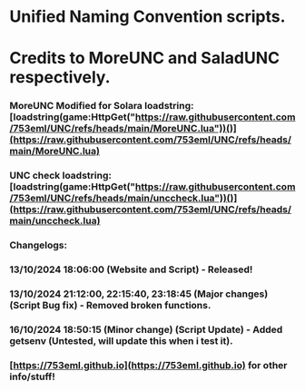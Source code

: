 # Unified Naming Convention scripts.

# Credits to MoreUNC and SaladUNC respectively.

### MoreUNC Modified for Solara loadstring: [loadstring(game:HttpGet("https://raw.githubusercontent.com/753eml/UNC/refs/heads/main/MoreUNC.lua"))()](https://raw.githubusercontent.com/753eml/UNC/refs/heads/main/MoreUNC.lua)

### UNC check loadstring: [loadstring(game:HttpGet("https://raw.githubusercontent.com/753eml/UNC/refs/heads/main/unccheck.lua"))()](https://raw.githubusercontent.com/753eml/UNC/refs/heads/main/unccheck.lua)

### Changelogs:

### 13/10/2024 18:06:00 (Website and Script) - Released!

### 13/10/2024 21:12:00, 22:15:40, 23:18:45 (Major changes) (Script Bug fix) - Removed broken functions.

### 16/10/2024 18:50:15 (Minor change) (Script Update) - Added getsenv (Untested, will update this when i test it).

### [https://753eml.github.io](https://753eml.github.io) for other info/stuff!
